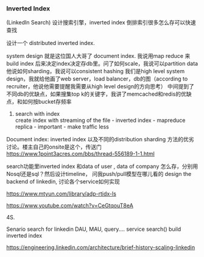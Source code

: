 ### Inverted Index 
(LinkedIn Search)
设计搜索引擎，inverted index 倒排索引很多怎么存可以快速查找

 设计一个 distributed inverted index.

  system design
  就是这位国人大哥了 document index. 我说用map reduce 来build index
  后来决定index决定存db里。问了如何scale，我说可以partition data 他说如何sharding，我说可以consistent hashing
  我们是high level system design，我就给他画了web server，load balancer，db的图（according to recruiter，他说他需要提醒我需要从high level design的方向思考）
  中间提到了不同db的优缺点，如果搜集top k的关键字，我讲了memcached和redis的优缺点，和如何按bucket存频率


1. search with index	
create index with streaming of the file - inverted index - mapreduce
replica - important - make traffic less

Document index:
inverted index 以及不同的distribution sharding 方法的优劣讨论。楼主自己的onsite是这个，传送门 https://www.1point3acres.com/bbs/thread-556189-1-1.html

search功能里inverted index 和data of user , data of company 怎么存，分别用Nosql还是sql？然后设计timeline， 问我push/pull模型在哪儿看的
design the backend of linkedin, 讨论各个service如何实现

https://www.mtyun.com/library/adp-rtidx-ls

https://www.youtube.com/watch?v=CeGtqouT8eA

4S.

Senario   search for linkedin   DAU, MAU, query....
service    search() build inverted index

https://engineering.linkedin.com/architecture/brief-history-scaling-linkedin